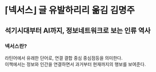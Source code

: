 # ⌈넥서스⌋ 글 유발하리리 옮김 김명주
## 석기시대부터 AI까지, 정보네트워크로 보는 인류 역사

### 넥서스란?
라틴어에서 유래한 단어로, 연결 결합 중심 중심점등을 의미한다. <br>
이책에서는 정보와 인간을 연결하면서 과거부터 현재까지의 행보를 보여준다.

